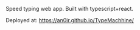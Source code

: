 Speed typing web app. Built with typescript+react.

Deployed at: https://an0ir.github.io/TypeMachhine/
